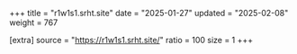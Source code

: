 +++
title = "r1w1s1.srht.site"
date = "2025-01-27"
updated = "2025-02-08"
weight = 767

[extra]
source = "https://r1w1s1.srht.site/"
ratio = 100
size = 1
+++
